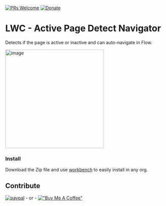 [![PRs Welcome](https://img.shields.io/badge/PRs-welcome-brightgreen.svg?style=flat-square)](http://makeapullrequest.com)
[![Donate](https://img.shields.io/badge/Donate-PayPal-green.svg)](https://www.paypal.com/donate/?hosted_button_id=4SUBTZ2KBZKML)

# LWC - Active Page Detect Navigator
Detects if the page is active or inactive and can auto-navigate in Flow.

<img width="310" alt="image" src="https://github.com/user-attachments/assets/94a1c7a5-105b-4859-a87b-cd92aa00a6b5" />

### Install
Download the Zip file and use [workbench](https://workbench.developerforce.com/login.php) to easily install in any org. 

## Contribute 

[![paypal](https://www.paypalobjects.com/en_US/i/btn/btn_donateCC_LG.gif)](https://www.paypal.com/donate/?hosted_button_id=4SUBTZ2KBZKML) - or - [!["Buy Me A Coffee"](https://www.buymeacoffee.com/assets/img/custom_images/orange_img.png)](https://www.buymeacoffee.com/rebbepod)
